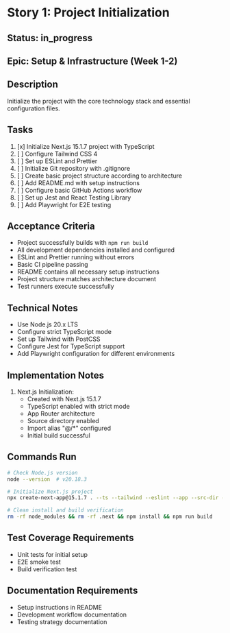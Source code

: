 # Story 1: Project Initialization

## Status: in_progress

## Epic: Setup & Infrastructure (Week 1-2)

## Description

Initialize the project with the core technology stack and essential configuration files.

## Tasks

1. [x] Initialize Next.js 15.1.7 project with TypeScript
2. [ ] Configure Tailwind CSS 4
3. [ ] Set up ESLint and Prettier
4. [ ] Initialize Git repository with .gitignore
5. [ ] Create basic project structure according to architecture
6. [ ] Add README.md with setup instructions
7. [ ] Configure basic GitHub Actions workflow
8. [ ] Set up Jest and React Testing Library
9. [ ] Add Playwright for E2E testing

## Acceptance Criteria

- Project successfully builds with `npm run build`
- All development dependencies installed and configured
- ESLint and Prettier running without errors
- Basic CI pipeline passing
- README contains all necessary setup instructions
- Project structure matches architecture document
- Test runners execute successfully

## Technical Notes

- Use Node.js 20.x LTS
- Configure strict TypeScript mode
- Set up Tailwind with PostCSS
- Configure Jest for TypeScript support
- Add Playwright configuration for different environments

## Implementation Notes

1. Next.js Initialization:
   - Created with Next.js 15.1.7
   - TypeScript enabled with strict mode
   - App Router architecture
   - Source directory enabled
   - Import alias "@/*" configured
   - Initial build successful

## Commands Run

```bash
# Check Node.js version
node --version  # v20.18.3

# Initialize Next.js project
npx create-next-app@15.1.7 . --ts --tailwind --eslint --app --src-dir --import-alias "@/*" --use-npm

# Clean install and build verification
rm -rf node_modules && rm -rf .next && npm install && npm run build
```

## Test Coverage Requirements

- Unit tests for initial setup
- E2E smoke test
- Build verification test

## Documentation Requirements

- Setup instructions in README
- Development workflow documentation
- Testing strategy documentation
